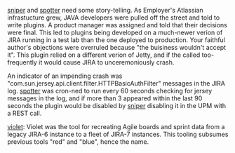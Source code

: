 [sniper](sniper.sh) and [spotter](spotter.sh) need some story-telling. As Employer's Atlassian infrastucture grew, JAVA developers were pulled off the street and told to write plugins. A product manager was assigned and told that their decisions were final. This led to plugins being developed on a much-newer verion of JIRA running in a test lab than the one deployed to production. Your faithful author's objections were overruled because "the buisiness wouldn't accept it". This plugin relied on a different verion of Jetty, and if the called too-frequently it would cause JIRA to unceremoniously crash. 

An indicator of an impending crash was "com.sun.jersey.api.client.filter.HTTPBasicAuthFilter" messages in the JIRA log. [spotter](spotter.sh) was cron-ned to run every 60 seconds checking for jersey messages in the log, and if more than 3 appeared within the last 90 seconds the plugin would be disabled by [sniper](sniper.sh) disabling it in the UPM with a REST call.

[violet](https://github.com/lbonanomi/scripts/blob/master/jira/violet.php): Violet was the tool for recreating Agile boards and sprint data from a legacy JIRA-6 instance to a fleet of JIRA-7 instances. This tooling subsumes previous tools "red" and "blue", hence the name.
